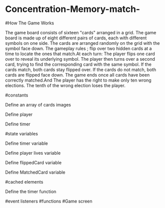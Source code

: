 # Concentration-Memory-match-

#How The Game Works

The game board consists of sixteen "cards" arranged in a grid. The game board is made up of eight different pairs of cards, each with different symbols on one side. The cards are arranged randomly on the grid with the symbol face down. The gameplay rules ; flip over two hidden cards at a time to locate the ones that match.At each turn:
The player flips one card over to reveal its underlying symbol.
The player then turns over a second card, trying to find the corresponding card with the same symbol.
If the cards match, both cards stay flipped over.
If the cards do not match, both cards are flipped face down.
The game ends once all cards have been correctly matched.And The player has the right to make only ten wrong elections. The tenth of the wrong election loses the player.

#constants 

Define an array of cards images

Define player 

Define timer

#state variables 


Define timer variable

Define player lives variable

Define flippedCard variable

Define MatchedCard variable

#cached elements 

Define the timer function

#event listeners 
#functions 
#Game screen
